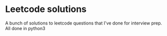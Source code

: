 # Leetcode solutions

A bunch of solutions to leetcode questions that I've done for interview prep. All done in python3
